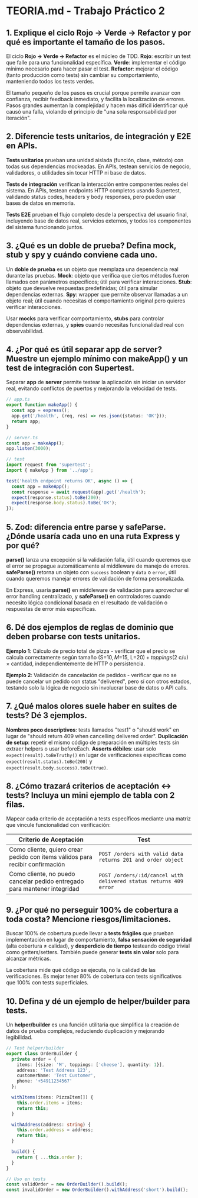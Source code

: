 # TEORIA.md - Trabajo Práctico 2

## 1. Explique el ciclo Rojo → Verde → Refactor y por qué es importante el tamaño de los pasos.

El ciclo **Rojo → Verde → Refactor** es el núcleo de TDD. **Rojo**: escribir un test que falle para una funcionalidad específica. **Verde**: implementar el código mínimo necesario para hacer pasar el test. **Refactor**: mejorar el código (tanto producción como tests) sin cambiar su comportamiento, manteniendo todos los tests verdes.

El tamaño pequeño de los pasos es crucial porque permite avanzar con confianza, recibir feedback inmediato, y facilita la localización de errores. Pasos grandes aumentan la complejidad y hacen más difícil identificar qué causó una falla, violando el principio de "una sola responsabilidad por iteración".

## 2. Diferencie tests unitarios, de integración y E2E en APIs.

**Tests unitarios** prueban una unidad aislada (función, clase, método) con todas sus dependencias mockeadas. En APIs, testean servicios de negocio, validadores, o utilidades sin tocar HTTP ni base de datos.

**Tests de integración** verifican la interacción entre componentes reales del sistema. En APIs, testean endpoints HTTP completos usando Supertest, validando status codes, headers y body responses, pero pueden usar bases de datos en memoria.

**Tests E2E** prueban el flujo completo desde la perspectiva del usuario final, incluyendo base de datos real, servicios externos, y todos los componentes del sistema funcionando juntos.

## 3. ¿Qué es un doble de prueba? Defina mock, stub y spy y cuándo conviene cada uno.

Un **doble de prueba** es un objeto que reemplaza una dependencia real durante las pruebas. **Mock**: objeto que verifica que ciertos métodos fueron llamados con parámetros específicos; útil para verificar interacciones. **Stub**: objeto que devuelve respuestas predefinidas; útil para simular dependencias externas. **Spy**: wrapper que permite observar llamadas a un objeto real; útil cuando necesitas el comportamiento original pero quieres verificar interacciones.

Usar **mocks** para verificar comportamiento, **stubs** para controlar dependencias externas, y **spies** cuando necesitas funcionalidad real con observabilidad.

## 4. ¿Por qué es útil separar app de server? Muestre un ejemplo mínimo con makeApp() y un test de integración con Supertest.

Separar **app** de **server** permite testear la aplicación sin iniciar un servidor real, evitando conflictos de puertos y mejorando la velocidad de tests.

```typescript
// app.ts
export function makeApp() {
  const app = express();
  app.get('/health', (req, res) => res.json({status: 'OK'}));
  return app;
}

// server.ts
const app = makeApp();
app.listen(3000);

// test
import request from 'supertest';
import { makeApp } from '../app';

test('health endpoint returns OK', async () => {
  const app = makeApp();
  const response = await request(app).get('/health');
  expect(response.status).toBe(200);
  expect(response.body.status).toBe('OK');
});
```

## 5. Zod: diferencia entre parse y safeParse. ¿Dónde usaría cada uno en una ruta Express y por qué?

**parse()** lanza una excepción si la validación falla, útil cuando queremos que el error se propague automáticamente al middleware de manejo de errores. **safeParse()** retorna un objeto con `success` boolean y `data` o `error`, útil cuando queremos manejar errores de validación de forma personalizada.

En Express, usaría **parse()** en middleware de validación para aprovechar el error handling centralizado, y **safeParse()** en controladores cuando necesito lógica condicional basada en el resultado de validación o respuestas de error más específicas.

## 6. Dé dos ejemplos de reglas de dominio que deben probarse con tests unitarios.

**Ejemplo 1**: Cálculo de precio total de pizza - verificar que el precio se calcula correctamente según tamaño (S=$10, M=$15, L=$20) + toppings ($2 c/u) × cantidad, independientemente de HTTP o persistencia.

**Ejemplo 2**: Validación de cancelación de pedidos - verificar que no se puede cancelar un pedido con status "delivered", pero sí con otros estados, testando solo la lógica de negocio sin involucrar base de datos o API calls.

## 7. ¿Qué malos olores suele haber en suites de tests? Dé 3 ejemplos.

**Nombres poco descriptivos**: tests llamados "test1" o "should work" en lugar de "should return 409 when cancelling delivered order". **Duplicación de setup**: repetir el mismo código de preparación en múltiples tests sin extraer helpers o usar beforeEach. **Asserts débiles**: usar solo `expect(result).toBeTruthy()` en lugar de verificaciones específicas como `expect(result.status).toBe(200)` y `expect(result.body.success).toBe(true)`.

## 8. ¿Cómo trazará criterios de aceptación ↔ tests? Incluya un mini ejemplo de tabla con 2 filas.

Mapear cada criterio de aceptación a tests específicos mediante una matriz que vincule funcionalidad con verificación:

| Criterio de Aceptación | Test |
|------------------------|------|
| Como cliente, quiero crear pedido con items válidos para recibir confirmación | `POST /orders with valid data returns 201 and order object` |
| Como cliente, no puedo cancelar pedido entregado para mantener integridad | `POST /orders/:id/cancel with delivered status returns 409 error` |

## 9. ¿Por qué no perseguir 100% de cobertura a toda costa? Mencione riesgos/limitaciones.

Buscar 100% de cobertura puede llevar a **tests frágiles** que prueban implementación en lugar de comportamiento, **falsa sensación de seguridad** (alta cobertura ≠ calidad), y **desperdicio de tiempo** testeando código trivial como getters/setters. También puede generar **tests sin valor** solo para alcanzar métricas.

La cobertura mide qué código se ejecuta, no la calidad de las verificaciones. Es mejor tener 80% de cobertura con tests significativos que 100% con tests superficiales.

## 10. Defina y dé un ejemplo de helper/builder para tests.

Un **helper/builder** es una función utilitaria que simplifica la creación de datos de prueba complejos, reduciendo duplicación y mejorando legibilidad.

```typescript
// Test helper/builder
export class OrderBuilder {
  private order = {
    items: [{size: 'M', toppings: ['cheese'], quantity: 1}],
    address: 'Test Address 123',
    customerName: 'Test Customer',
    phone: '+54911234567'
  };

  withItems(items: PizzaItem[]) {
    this.order.items = items;
    return this;
  }

  withAddress(address: string) {
    this.order.address = address;
    return this;
  }

  build() {
    return { ...this.order };
  }
}

// Uso en tests
const validOrder = new OrderBuilder().build();
const invalidOrder = new OrderBuilder().withAddress('short').build();
```